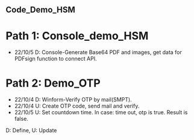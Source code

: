 ## Code_Demo_HSM

# Path 1: Console_demo_HSM

  - 22/10/5 D: Console-Generate Base64 PDF and images, get data for PDFsign function to connect API.

# Path 2: Demo_OTP

  - 22/10/4 D: Winform-Verify OTP by mail(SMPT).
  - 22/10/4 U: Create OTP code, send mail and verify.
  - 22/10/5 U: Set countdown time. In case: time out, otp is true. Result is false.

















D: Define, U: Update

